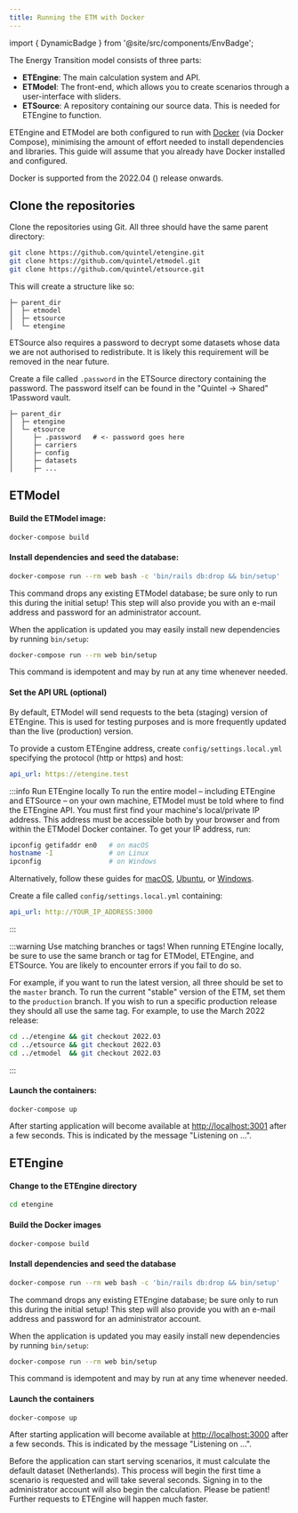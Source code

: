 ```yaml
---
title: Running the ETM with Docker
---
```


import { DynamicBadge } from '@site/src/components/EnvBadge';

The Energy Transition model consists of three parts:

* **ETEngine**: The main calculation system and API.
* **ETModel**: The front-end, which allows you to create scenarios through a user-interface with sliders.
* **ETSource**: A repository containing our source data. This is needed for ETEngine to function.

ETEngine and ETModel are both configured to run with [Docker](https://www.docker.com/) (via Docker Compose), minimising the amount of effort needed to install dependencies and libraries. This guide will assume that you already have Docker installed and configured.

Docker is supported from the 2022.04 (<DynamicBadge prodDate="2022-04-05" stagDate="2022-03-02" />) release onwards.

## Clone the repositories

Clone the repositories using Git. All three should have the same parent directory:

```bash
git clone https://github.com/quintel/etengine.git
git clone https://github.com/quintel/etmodel.git
git clone https://github.com/quintel/etsource.git
```

This will create a structure like so:

```
├─ parent_dir
│  ├─ etmodel
│  ├─ etsource
│  └─ etengine
```

ETSource also requires a password to decrypt some datasets whose data we are not authorised to redistribute. It is likely this requirement will be removed in the near future.

Create a file called `.password` in the ETSource directory containing the password. The password itself can be found in the "Quintel → Shared" 1Password vault.

```
├─ parent_dir
│  ├─ etengine
│  └─ etsource
│     ├─ .password   # <- password goes here
│     ├─ carriers
│     ├─ config
│     ├─ datasets
│     ├─ ...
```

## ETModel

#### Build the ETModel image:

```bash
docker-compose build
```

#### Install dependencies and seed the database:

```bash
docker-compose run --rm web bash -c 'bin/rails db:drop && bin/setup'
```

This command drops any existing ETModel database; be sure only to run this during the initial setup! This step will also provide you with an e-mail address and password for an administrator account.

When the application is updated you may easily install new dependencies by running `bin/setup`:

```bash
docker-compose run --rm web bin/setup
```

This command is idempotent and may by run at any time whenever needed.

#### Set the API URL (optional)

By default, ETModel will send requests to the beta (staging) version of ETEngine. This is used for testing purposes and is more frequently updated than the live (production) version.

To provide a custom ETEngine address, create `config/settings.local.yml` specifying the protocol (http or https) and host:

```yaml
api_url: https://etengine.test
```

:::info Run ETEngine locally
To run the entire model – including ETEngine and ETSource – on your own machine, ETModel must be told where to find the ETEngine API. You must first find your machine's local/private IP address. This address must be accessible both by your browser and from within the ETModel Docker container. To get your IP address, run:

```zsh
ipconfig getifaddr en0   # on macOS
hostname -I              # on Linux
ipconfig                 # on Windows
```

Alternatively, follow these guides for [macOS](https://www.hellotech.com/guide/for/how-to-find-ip-address-on-mac), [Ubuntu](https://help.ubuntu.com/stable/ubuntu-help/net-findip.html.en), or [Windows](https://support.microsoft.com/en-au/windows/find-your-ip-address-in-windows-f21a9bbc-c582-55cd-35e0-73431160a1b9).

Create a file called `config/settings.local.yml` containing:

```yaml
api_url: http://YOUR_IP_ADDRESS:3000
```
:::

:::warning Use matching branches or tags!
When running ETEngine locally, be sure to use the same branch or tag for ETModel, ETEngine, and ETSource. You are likely to encounter errors if you fail to do so.

For example, if you want to run the latest version, all three should be set to the `master` branch. To run the current "stable" version of the ETM, set them to the `production` branch. If you wish to run a specific production release they should all use the same tag. For example, to use the March 2022 release:

```bash
cd ../etengine && git checkout 2022.03
cd ../etsource && git checkout 2022.03
cd ../etmodel  && git checkout 2022.03
```
:::

#### Launch the containers:

```
docker-compose up
```

After starting application will become available at [http://localhost:3001](http://localhost:3001) after a few seconds. This is indicated by the message "Listening on ...".

## ETEngine

#### Change to the ETEngine directory

```bash
cd etengine
```

#### Build the Docker images

```bash
docker-compose build
```

#### Install dependencies and seed the database

```bash
docker-compose run --rm web bash -c 'bin/rails db:drop && bin/setup'
```

The command drops any existing ETEngine database; be sure only to run this during the initial setup! This step will also provide you with an e-mail address and password for an administrator account.

When the application is updated you may easily install new dependencies by running `bin/setup`:

```bash
docker-compose run --rm web bin/setup
```

This command is idempotent and may by run at any time whenever needed.

#### Launch the containers

```bash
docker-compose up
```

After starting application will become available at [http://localhost:3000](http://localhost:3000) after a few seconds. This is indicated by the message "Listening on ...".

Before the application can start serving scenarios, it must calculate the default dataset (Netherlands). This process will begin the first time a scenario is requested and will take several seconds. Signing in to the administrator account will also begin the calculation. Please be patient! Further requests to ETEngine will happen much faster.
